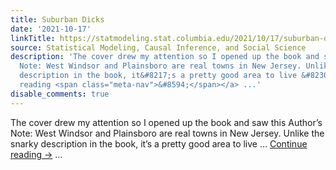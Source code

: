 ```yaml
---
title: Suburban Dicks
date: '2021-10-17'
linkTitle: https://statmodeling.stat.columbia.edu/2021/10/17/suburban-dicks/
source: Statistical Modeling, Causal Inference, and Social Science
description: 'The cover drew my attention so I opened up the book and saw this Author&#8217;s
  Note: West Windsor and Plainsboro are real towns in New Jersey. Unlike the snarky
  description in the book, it&#8217;s a pretty good area to live &#8230; <a href="https://statmodeling.stat.columbia.edu/2021/10/17/suburban-dicks/">Continue
  reading <span class="meta-nav">&#8594;</span></a> ...'
disable_comments: true
---
```

The cover drew my attention so I opened up the book and saw this Author&#8217;s Note: West Windsor and Plainsboro are real towns in New Jersey. Unlike the snarky description in the book, it&#8217;s a pretty good area to live &#8230; <a href="https://statmodeling.stat.columbia.edu/2021/10/17/suburban-dicks/">Continue reading <span class="meta-nav">&#8594;</span></a> ...